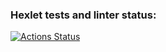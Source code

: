 ### Hexlet tests and linter status:
[![Actions Status](https://github.com/NatalyKT/backend-project-lvl4/workflows/hexlet-check/badge.svg)](https://github.com/NatalyKT/backend-project-lvl4/actions)